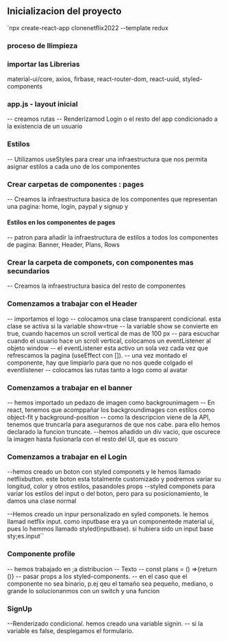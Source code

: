 ## Inicializacion del proyecto

`npx create-react-app clonenetflix2022 --template redux

### proceso de llimpieza

### importar las Librerias

material-ui/core, axios, firbase, react-router-dom, react-uuid, styled-components

### app.js - layout inicial
-- creamos rutas
-- Renderizamod Login o el resto del app condicionado a la existencia de un usuario

### Estilos
-- Utilizamos useStyles para crear una infraestructura que nos permita asignar estilos a cada uno de los componentes

### Crear carpetas de componentes :  pages
-- Creamos la infraestructura basica de los componentes que representan una pagina: home, login, paypal y signup y

#### Estilos en los componentes de pages
-- patron para añadir la infraestructura de estilos a todos los componentes de pagina: Banner, Header, Plans, Rows

### Crear la carpeta de componets, con componentes mas secundarios

-- Creamos la infraestructura basica del resto de componentes

### Comenzamos a trabajar con el Header

-- importamos el logo 
-- colocamos una clase transparent condicional. esta clase se activa si la variable show=true
-- la variable show se convierte en true, cuando hacemos un scroll vertical de mas de 100 px
-- para escuchar cuando el usuario hace un scroll vertical, colocamos un eventListener al objeto window
-- el eventListener esta activo un sola vez cada vez que refrescamos la pagina (useEffect con []).
-- una vez montado el componente, hay que limpiarlo para que no nos quede colgado el eventlistener
-- colocamos las rutas tanto a logo como al avatar

### Comenzamos a trabajar en el banner

-- hemos importado un pedazo de imagen como backgrounimagem 
-- En react, tenemos que acomppañar los backgroundimages con estilos como object-fit y background-position
-- como la descripcion viene de la API, tenemos que truncarla para asegurarnos de que nos cabe. para ello hemos declarado la funcion truncate.
--hemos añadido un div vacio, que oscurece la imagen hasta fusionarla con el resto del UI, que es oscuro


### Comenzamos a trabajar en el Login

--hemos creado un boton con styled componets y le hemos llamado netflixbutton. este boton esta totalmente customizado y podremos variar su longitud, color y otros estilos, pasandoles props
--styled componets para variar los estilos del input o del boton, pero para su posicionamiento, le damos una clase normal

--Hemos creado un inpur personalizado en syled componets. le hemos llamad netflix input. como inputbase era ya un componentede material ui, pues lo hemmos llamado styled(inputbase). si hubiera sido un input base sty;es.input``

### Componente profile

-- hemos trabajado en ;a distribucion
-- <plans>Texto</plans>
-- const plans = () =>{return ()}
-- pasar props a los styled-components.
-- en el caso que el componente no sea binario, p.ej qeu el tamaño sea pequeño, mediano, o grande lo solucionanmos con un switch y una funcion

### SignUp
--Renderizado condicional. hemos creado una variable signin.
-- si la variable es false, desplegamos el formulario.